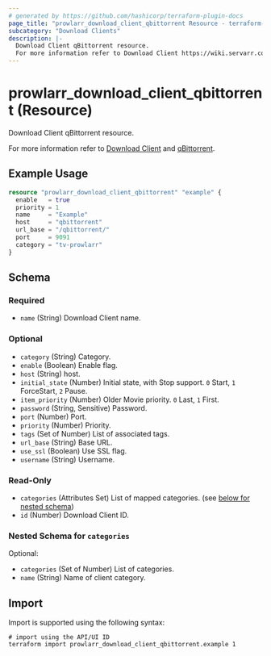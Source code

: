 ```yaml
---
# generated by https://github.com/hashicorp/terraform-plugin-docs
page_title: "prowlarr_download_client_qbittorrent Resource - terraform-provider-prowlarr"
subcategory: "Download Clients"
description: |-
  Download Client qBittorrent resource.
  For more information refer to Download Client https://wiki.servarr.com/prowlarr/settings#download-clients and qBittorrent https://wiki.servarr.com/prowlarr/supported#qbittorrent.
---
```


# prowlarr_download_client_qbittorrent (Resource)

<!-- subcategory:Download Clients -->Download Client qBittorrent resource.
For more information refer to [Download Client](https://wiki.servarr.com/prowlarr/settings#download-clients) and [qBittorrent](https://wiki.servarr.com/prowlarr/supported#qbittorrent).

## Example Usage

```terraform
resource "prowlarr_download_client_qbittorrent" "example" {
  enable   = true
  priority = 1
  name     = "Example"
  host     = "qbittorrent"
  url_base = "/qbittorrent/"
  port     = 9091
  category = "tv-prowlarr"
}
```

<!-- schema generated by tfplugindocs -->
## Schema

### Required

- `name` (String) Download Client name.

### Optional

- `category` (String) Category.
- `enable` (Boolean) Enable flag.
- `host` (String) host.
- `initial_state` (Number) Initial state, with Stop support. `0` Start, `1` ForceStart, `2` Pause.
- `item_priority` (Number) Older Movie priority. `0` Last, `1` First.
- `password` (String, Sensitive) Password.
- `port` (Number) Port.
- `priority` (Number) Priority.
- `tags` (Set of Number) List of associated tags.
- `url_base` (String) Base URL.
- `use_ssl` (Boolean) Use SSL flag.
- `username` (String) Username.

### Read-Only

- `categories` (Attributes Set) List of mapped categories. (see [below for nested schema](#nestedatt--categories))
- `id` (Number) Download Client ID.

<a id="nestedatt--categories"></a>
### Nested Schema for `categories`

Optional:

- `categories` (Set of Number) List of categories.
- `name` (String) Name of client category.

## Import

Import is supported using the following syntax:

```shell
# import using the API/UI ID
terraform import prowlarr_download_client_qbittorrent.example 1
```

